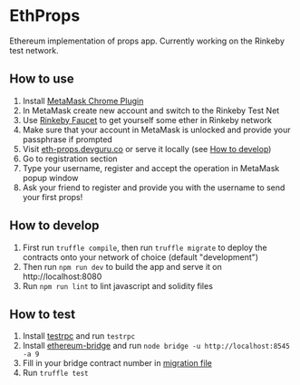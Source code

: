 # EthProps
Ethereum implementation of props app. Currently working on the Rinkeby test network.

## How to use
1. Install [MetaMask Chrome Plugin](https://chrome.google.com/webstore/detail/metamask/nkbihfbeogaeaoehlefnkodbefgpgknn?hl=en)
2. In MetaMask create new account and switch to the Rinkeby Test Net
3. Use [Rinkeby Faucet](https://faucet.rinkeby.io/) to get yourself some ether in Rinkeby network
4. Make sure that your account in MetaMask is unlocked and provide your passphrase if prompted
5. Visit [eth-props.devguru.co](http://eth-props.devguru.co/) or serve it locally (see [How to
   develop](#how-to-develop))
6. Go to registration section
7. Type your username, register and accept the operation in MetaMask popup window
8. Ask your friend to register and provide you with the username to send your first props!

## How to develop
1. First run `truffle compile`, then run `truffle migrate` to deploy the contracts onto your network of choice (default "development")
2. Then run `npm run dev` to build the app and serve it on http://localhost:8080
3. Run `npm run lint` to lint javascript and solidity files

## How to test
1. Install [testrpc](https://github.com/ethereumjs/testrpc) and run `testrpc`
2. Install [ethereum-bridge]() and run `node bridge -u http://localhost:8545 -a 9`
3. Fill in your bridge contract number in [migration file](https://github.com/filip373/EthProps/blob/master/migrations/2_deploy_contracts.js)
4. Run `truffle test`

